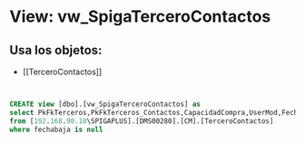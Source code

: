 # View: vw_SpigaTerceroContactos

## Usa los objetos:
- [[TerceroContactos]]

```sql


CREATE view [dbo].[vw_SpigaTerceroContactos] as
select PkFkTerceros,PkFkTerceros_Contactos,CapacidadCompra,UserMod,FechaMod,Principal
from [192.168.90.10\SPIGAPLUS].[DMS00280].[CM].[TerceroContactos]	
where fechabaja is null


```

